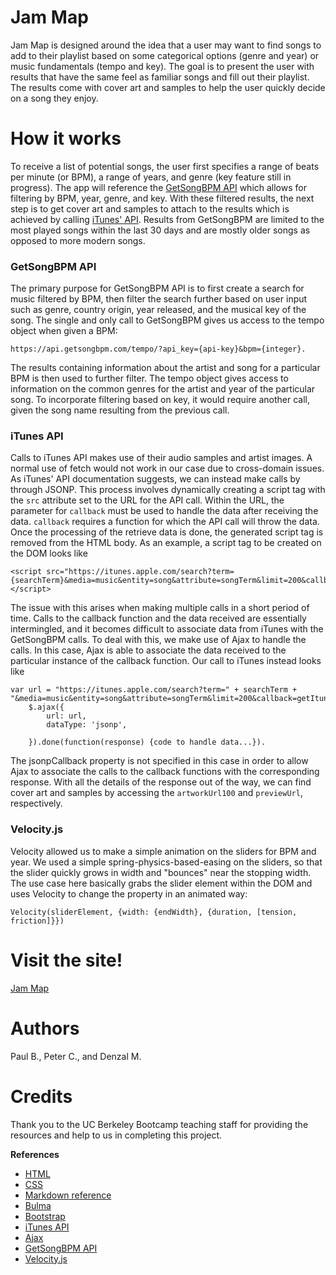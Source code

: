 # Jam Map
Jam Map is designed around the idea that a user may want to find songs to add to their playlist based on some categorical options (genre and year) or music fundamentals (tempo and key). The goal is to present the user with results that have the same feel as familiar songs and fill out their playlist. The results come with cover art and samples to help the user quickly decide on a song they enjoy. 
# How it works
To receive a list of potential songs, the user first specifies a range of beats per minute (or BPM), a range of years, and genre (key feature still in progress). The app will reference the [GetSongBPM API](https://getsongbpm.com/api) which allows for filtering by BPM, year, genre, and key. With these filtered results, the next step is to get cover art and samples to attach to the results which is achieved by calling [iTunes' API](https://developer.apple.com/library/archive/documentation/AudioVideo/Conceptual/iTuneSearchAPI/index.html). Results from GetSongBPM are limited to the most played songs within the last 30 days and are mostly older songs as opposed to more modern songs.

### GetSongBPM API
The primary purpose for GetSongBPM API is to first create a search for music filtered by BPM, then filter the search further based on user input such as genre, country origin, year released, and the musical key of the song. The single and only call to GetSongBPM gives us access to the tempo object when given a BPM:

```
https://api.getsongbpm.com/tempo/?api_key={api-key}&bpm={integer}.
```
The results containing information about the artist and song for a particular BPM is then used to further filter. The tempo object gives access to information on the common genres for the artist and year of the particular song. To incorporate filtering based on key, it would require another call, given the song name resulting from the previous call.

### iTunes API
Calls to iTunes API makes use of their audio samples and artist images. A normal use of fetch would not work in our case due to cross-domain issues. As iTunes' API documentation suggests, we can instead make calls by through JSONP. This process involves dynamically creating a script tag with the `src` attribute set to the URL for the API call. Within the URL, the parameter for `callback` must be used to handle the data after receiving the data. `callback` requires a function for which the API call will throw the data. Once the processing of the retrieve data is done, the generated script tag is removed from the HTML body. As an example, a script tag to be created on the DOM looks like

```
<script src="https://itunes.apple.com/search?term={searchTerm}&media=music&entity=song&attribute=songTerm&limit=200&callback=someCallbackFunction"></script>
```

The issue with this arises when making multiple calls in a short period of time. Calls to the callback function and the data received are essentially intermingled, and it becomes difficult to associate data from iTunes with the GetSongBPM calls. To deal with this, we make use of Ajax to handle the calls. In this case, Ajax is able to associate the data received to the particular instance of the callback function. Our call to iTunes instead looks like

```
var url = "https://itunes.apple.com/search?term=" + searchTerm + "&media=music&entity=song&attribute=songTerm&limit=200&callback=getItunesData";
	$.ajax({
		url: url,
		dataType: 'jsonp',

	}).done(function(response) {code to handle data...}).
```
The jsonpCallback property is not specified in this case in order to allow Ajax to associate the calls to the callback functions with the corresponding response. With all the details of the response out of the way, we can find cover art and samples by accessing the `artworkUrl100` and `previewUrl`, respectively.

### Velocity.js
Velocity allowed us to make a simple animation on the sliders for BPM and year. We used a simple spring-physics-based-easing on the sliders, so that the slider quickly grows in width and "bounces" near the stopping width. The use case here basically grabs the slider element within the DOM and uses Velocity to change the property in an animated way:

```
Velocity(sliderElement, {width: {endWidth}, {duration, [tension, friction]}})
```


# Visit the site!
[Jam Map](https://pdpco.github.io/jam-map/)

# Authors
Paul B., Peter C., and Denzal M.

# Credits
Thank you to the UC Berkeley Bootcamp teaching staff for providing the resources and help to us in completing this project. 

**References**
* [HTML](https://www.w3schools.com/html/default.asp)
* [CSS](https://www.w3schools.com/css/default.asp)
* [Markdown reference](https://guides.github.com/features/mastering-markdown/)
* [Bulma](https://bulma.io/)
* [Bootstrap](https://getbootstrap.com/)
* [iTunes API](https://developer.apple.com/library/archive/documentation/AudioVideo/Conceptual/iTuneSearchAPI/index.html)
* [Ajax](https://api.jquery.com/jquery.ajax/)
* [GetSongBPM API](https://getsongbpm.com/api)
* [Velocity.js](http://velocityjs.org/)
